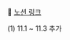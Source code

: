 🔗 [노션 링크](https://artistic-roadrunner-94f.notion.site/11-Next-js-13-18-6e0ebe67219b43e4a75afce7e685e62e?pvs=4)

(1) 11.1 ~ 11.3 추가

